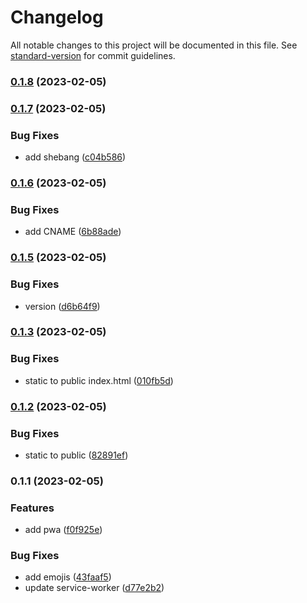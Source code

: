 # Changelog

All notable changes to this project will be documented in this file. See [standard-version](https://github.com/conventional-changelog/standard-version) for commit guidelines.

### [0.1.8](https://github.com/shinokada/bimgc/compare/v0.1.7...v0.1.8) (2023-02-05)

### [0.1.7](https://github.com/shinokada/bimgc/compare/v0.1.6...v0.1.7) (2023-02-05)


### Bug Fixes

* add shebang ([c04b586](https://github.com/shinokada/bimgc/commit/c04b5860e80c36ce7e42033a0cd17eb0b3814b1a))

### [0.1.6](https://github.com/shinokada/bimgc/compare/v0.1.5...v0.1.6) (2023-02-05)


### Bug Fixes

* add CNAME ([6b88ade](https://github.com/shinokada/bimgc/commit/6b88ade478949ecf6217f3e7712f0ac9c18abea8))

### [0.1.5](https://github.com/shinokada/bimgc/compare/v0.1.3...v0.1.5) (2023-02-05)


### Bug Fixes

* version ([d6b64f9](https://github.com/shinokada/bimgc/commit/d6b64f94e36171e3520c0fd107109c579ddfb449))

### [0.1.3](https://github.com/shinokada/bimgc/compare/v0.1.2...v0.1.3) (2023-02-05)


### Bug Fixes

* static to public index.html ([010fb5d](https://github.com/shinokada/bimgc/commit/010fb5dec6819d29f8b62e7c9e0b716dd947a0e8))

### [0.1.2](https://github.com/shinokada/bimgc/compare/v0.1.1...v0.1.2) (2023-02-05)


### Bug Fixes

* static to public ([82891ef](https://github.com/shinokada/bimgc/commit/82891efa7c209f102b628aae920547cff8ef5320))

### 0.1.1 (2023-02-05)


### Features

* add pwa ([f0f925e](https://github.com/shinokada/bimgc/commit/f0f925e70c42c2e5e2d5c426388b58f47a0e64c2))


### Bug Fixes

* add emojis ([43faaf5](https://github.com/shinokada/bimgc/commit/43faaf5288b162c3bc52ae167d85778b64dca117))
* update service-worker ([d77e2b2](https://github.com/shinokada/bimgc/commit/d77e2b2b1534f22cd7a0a9fb7b48f0decec05266))
